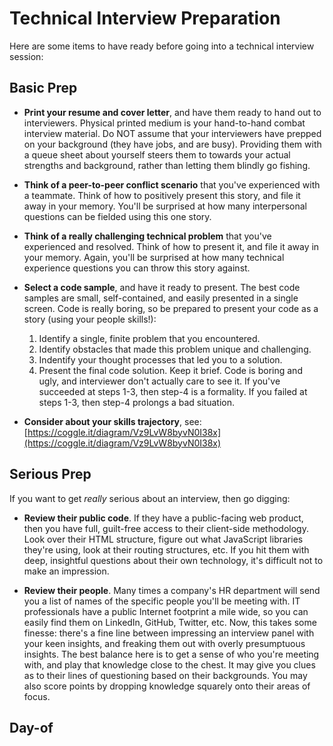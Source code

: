 # Technical Interview Preparation

Here are some items to have ready before going into a technical interview session:

## Basic Prep

* **Print your resume and cover letter**, and have them ready to hand out to interviewers. Physical printed medium is your hand-to-hand combat interview material. Do NOT assume that your interviewers have prepped on your background (they have jobs, and are busy). Providing them with a queue sheet about yourself steers them to towards your actual strengths and background, rather than letting them blindly go fishing.

* **Think of a peer-to-peer conflict scenario** that you've experienced with a teammate. Think of how to positively present this story, and file it away in your memory. You'll be surprised at how many interpersonal questions can be fielded using this one story.

* **Think of a really challenging technical problem** that you've experienced and resolved. Think of how to present it, and file it away in your memory. Again, you'll be surprised at how many technical experience questions you can throw this story against.

* **Select a code sample**, and have it ready to present. The best code samples are small, self-contained, and easily presented in a single screen. Code is really boring, so be prepared to present your code as a story (using your people skills!):
 
  1. Identify a single, finite problem that you encountered.
  2. Identify obstacles that made this problem unique and challenging.
  3. Indentify your thought processes that led you to a solution.
  4. Present the final code solution. Keep it brief. Code is boring and ugly, and interviewer don't actually care to see it. If you've succeeded at steps 1-3, then step-4 is a formality. If you failed at steps 1-3, then step-4 prolongs a bad situation.

* **Consider about your skills trajectory**, see: [https://coggle.it/diagram/Vz9LvW8byvN0I38x](https://coggle.it/diagram/Vz9LvW8byvN0I38x)

## Serious Prep

If you want to get *really* serious about an interview, then go digging:

* **Review their public code**. If they have a public-facing web product, then you have full, guilt-free access to their client-side methodology. Look over their HTML structure, figure out what JavaScript libraries they're using, look at their routing structures, etc. If you hit them with deep, insightful questions about their own technology, it's difficult not to make an impression.

* **Review their people**. Many times a company's HR department will send you a list of names of the specific people you'll be meeting with. IT professionals have a public Internet footprint a mile wide, so you can easily find them on LinkedIn, GitHub, Twitter, etc. Now, this takes some finesse: there's a fine line between impressing an interview panel with your keen insights, and freaking them out with overly presumptuous insights. The best balance here is to get a sense of who you're meeting with, and play that knowledge close to the chest. It may give you clues as to their lines of questioning based on their backgrounds. You may also score points by dropping knowledge squarely onto their areas of focus.

## Day-of
